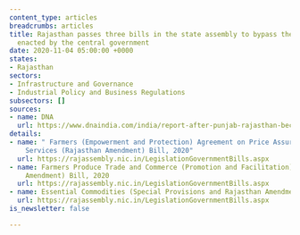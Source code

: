 ```yaml
---
content_type: articles
breadcrumbs: articles
title: Rajasthan passes three bills in the state assembly to bypass the farm laws
  enacted by the central government
date: 2020-11-04 05:00:00 +0000
states:
- Rajasthan
sectors:
- Infrastructure and Governance
- Industrial Policy and Business Regulations
subsectors: []
sources:
- name: DNA
  url: https://www.dnaindia.com/india/report-after-punjab-rajasthan-becomes-second-state-to-introduce-bills-to-counteract-impact-of-centre-s-farm-laws-2853505
details:
- name: " Farmers (Empowerment and Protection) Agreement on Price Assurance and Farm
    Services (Rajasthan Amendment) Bill, 2020"
  url: https://rajassembly.nic.in/LegislationGovernmentBills.aspx
- name: Farmers Produce Trade and Commerce (Promotion and Facilitation) (Rajasthan
    Amendment) Bill, 2020
  url: https://rajassembly.nic.in/LegislationGovernmentBills.aspx
- name: Essential Commodities (Special Provisions and Rajasthan Amendment) Bill 2020
  url: https://rajassembly.nic.in/LegislationGovernmentBills.aspx
is_newsletter: false

---
```

